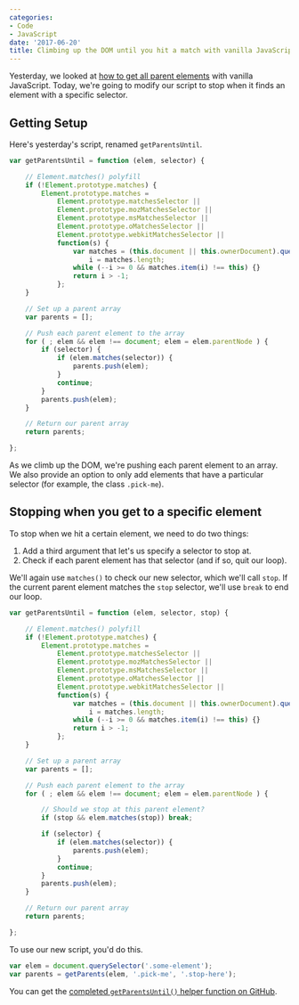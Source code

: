 ```yaml
---
categories:
- Code
- JavaScript
date: '2017-06-20'
title: Climbing up the DOM until you hit a match with vanilla JavaScript
---
```


Yesterday, we looked at [how to get all parent elements](https://gomakethings.com/how-to-get-all-parent-elements-with-vanilla-javascript/) with vanilla JavaScript. Today, we're going to modify our script to stop when it finds an element with a specific selector.

## Getting Setup

Here's yesterday's script, renamed `getParentsUntil`.

```javascript
var getParentsUntil = function (elem, selector) {

	// Element.matches() polyfill
	if (!Element.prototype.matches) {
		Element.prototype.matches =
			Element.prototype.matchesSelector ||
			Element.prototype.mozMatchesSelector ||
			Element.prototype.msMatchesSelector ||
			Element.prototype.oMatchesSelector ||
			Element.prototype.webkitMatchesSelector ||
			function(s) {
				var matches = (this.document || this.ownerDocument).querySelectorAll(s),
					i = matches.length;
				while (--i >= 0 && matches.item(i) !== this) {}
				return i > -1;
			};
	}

	// Set up a parent array
	var parents = [];

	// Push each parent element to the array
	for ( ; elem && elem !== document; elem = elem.parentNode ) {
		if (selector) {
			if (elem.matches(selector)) {
				parents.push(elem);
			}
			continue;
		}
		parents.push(elem);
	}

	// Return our parent array
	return parents;

};
```

As we climb up the DOM, we're pushing each parent element to an array. We also provide an option to only add elements that have a particular selector (for example, the class `.pick-me`).

## Stopping when you get to a specific element

To stop when we hit a certain element, we need to do two things:

1. Add a third argument that let's us specify a selector to stop at.
2. Check if each parent element has that selector (and if so, quit our loop).

We'll again use `matches()` to check our new selector, which we'll call `stop`. If the current parent element matches the `stop` selector, we'll use `break` to end our loop.

```javascript
var getParentsUntil = function (elem, selector, stop) {

	// Element.matches() polyfill
	if (!Element.prototype.matches) {
		Element.prototype.matches =
			Element.prototype.matchesSelector ||
			Element.prototype.mozMatchesSelector ||
			Element.prototype.msMatchesSelector ||
			Element.prototype.oMatchesSelector ||
			Element.prototype.webkitMatchesSelector ||
			function(s) {
				var matches = (this.document || this.ownerDocument).querySelectorAll(s),
					i = matches.length;
				while (--i >= 0 && matches.item(i) !== this) {}
				return i > -1;
			};
	}

	// Set up a parent array
	var parents = [];

	// Push each parent element to the array
	for ( ; elem && elem !== document; elem = elem.parentNode ) {

		// Should we stop at this parent element?
		if (stop && elem.matches(stop)) break;

		if (selector) {
			if (elem.matches(selector)) {
				parents.push(elem);
			}
			continue;
		}
		parents.push(elem);
	}

	// Return our parent array
	return parents;

};
```

To use our new script, you'd do this.

```javascript
var elem = document.querySelector('.some-element');
var parents = getParents(elem, '.pick-me', '.stop-here');
```

You can get the [completed `getParentsUntil()` helper function on GitHub](https://github.com/cferdinandi/getParentsUntil).